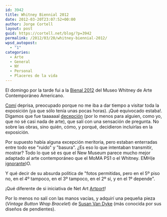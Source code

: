 ```yaml
---
id: 3942
title: Whitney Biennial 2012
date: 2012-03-20T23:07:52+00:00
author: Jorge Cortell
layout: post
guid: https://cortell.net/blog/?p=3942
permalink: /2012/03/20/whitney-biennial-2012/
wpsd_autopost:
  - "1"
categories:
  - Arte
  - General
  - NY
  - Personal
  - Placeres de la vida
---
```

El domingo por la tarde fui a la <a title="https://whitney.org/Exhibitions/2012Biennial" href="https://whitney.org/Exhibitions/2012Biennial" target="_blank">Bienal 2012</a> del Museo Whitney de Arte Contemporáneo Americano. 

<a title="https://www.candlecafe.com/" href="https://www.candlecafe.com/" target="_blank">Comí</a> deprisa, preocupado porque no me iba a dar tiempo a visitar toda la exposición (ya que sólo tenía unas pocas horas). ¡Qué equivocado estaba!. Digamos que fue taaaaaal <a title="https://www.a-desk.org/spip/spip.php?article1370" href="https://www.a-desk.org/spip/spip.php?article1370" target="_blank">decepción</a> (por lo menos para alguien, como yo, que no sé casi nada de arte), que salí con una sensación de pregunta. No sobre las obras, sino quién, cómo, y porqué, decidieron incluirlas en la exposición. 

Por supuesto había alguna excepción meritoria, pero estaban enterradas entre todo ese "ruido" y "basura". ¿Es eso lo que intentaban transmitir, mostrar? Todo lo que sé es que el New Museum parece mucho mejor adaptado al arte contemporáneo que el MoMA PS1 o el Whitney. EMH(e <a title="https://blogs.elpais.com/sin-titulo/2012/03/whitney-una-bienal-de-diferente-color.html" href="https://blogs.elpais.com/sin-titulo/2012/03/whitney-una-bienal-de-diferente-color.html" target="_blank">ignorante</a>)O.

Y qué decir de su absurda política de "fotos permitidas, pero en el 5º piso no, en el 4º tampoco, en el 3º tampoco, en el 2º sí, y en el 1º depende".

¡Qué diferente de si iniciativa de Net Art <a title="https://whitney.org/Exhibitions/Artport" href="https://whitney.org/Exhibitions/Artport" target="_blank">Artport</a>!

Por lo menos no salí con las manos vacías, y adquirí una pequeña pieza (_Vintage Button Wrap Bracelet_) de <a title="https://www.etsy.com/people/earringsbysusan" href="https://www.etsy.com/people/earringsbysusan" target="_blank">Susan Van Dyke</a> (más conocida por sus diseños de pendientes).